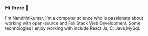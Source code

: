 ### Hi there 👋

I'm Nandhinikumar. I'm a computer science who is passionate about working with open-source and Full Stack Web Development. Some technologies i enjoy working with include React Js, C, Java,MySql.
<!-- 
**nandhinikumar16/nandhinikumar16** is a ✨ _special_ ✨ repository because its `README.md` (this file) appears on your GitHub profile.

Here are some ideas to get you started:

- 🔭 I’m currently working on ...
- 🌱 I’m currently learning ...
- 👯 I’m looking to collaborate on ...
- 🤔 I’m looking for help with ...
- 💬 Ask me about ...
- 📫 How to reach me: ...
- 😄 Pronouns: ...
- ⚡ Fun fact: ...
-->
